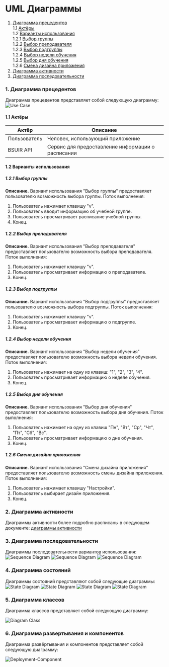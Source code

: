 # UML Диаграммы
1. [Диаграмма прецедентов](#1)<br>
1.1 [Актёры](#1.1)<br>
1.2 [Варианты использования](#1.2)<br>
1.2.1 [Выбор группы](#1.2.1)<br>
1.2.2 [Выбор преподавателя](#1.2.2)<br>
1.2.3 [Выбор подгруппы](#1.2.3)<br>
1.2.4 [Выбор недели обучения](#1.2.4)<br>
1.2.5 [Выбор дня обучения](#1.2.5)<br>
1.2.6 [Смена дизайна приложения](#1.2.6)<br>
2. [Диаграмма активности](#2)
3. [Диаграмма последовательности](#3)

### 1. Диаграмма прецедентов<a name="1"></a>
Диаграмма прецедентов представляет собой следующую диаграмму: 
![Use Case](https://github.com/Luxanovy/TRITPO/blob/master/documentation/UML/Use%20case/use%20case.png)
#### 1.1 Актёры<a name="1.1"></a>
Актёр | Описание
--- | ---
Пользователь|Человек, использующий приложение
BSUIR API|Сервис для предоставление информации о расписании

#### 1.2 Варианты использования<a name="1.2"></a>
##### 1.2.1 Выбор группы<a name="1.2.1"></a>
**Описание.** Вариант использования "Выбор группы" предоставляет пользователю возможность выбора группы.
Поток выполнения:
1. Пользователь нажимает клавишу "v".
2. Пользователь вводит информацию об учебной группе.
3. Пользователь просматривает расписание учебной группы.
4. Конец.

##### 1.2.2 Выбор преподавателя<a name="1.2.2"></a>
**Описание.** Вариант использования "Выбор преподавателя" предоставляет пользователю возможность выбора преподавателя.
Поток выполнения:
1. Пользователь нажимает клавишу "v".
2. Пользователь просматривает информацию о преподавателе.
3. Конец.

##### 1.2.3 Выбор подгруппы<a name="1.2.3"></a>
**Описание.** Вариант использования "Выбор подгруппы" предоставляет пользователю возможность выбора подгруппы.
Поток выполнения:
1. Пользователь нажимает клавишу "v".
2. Пользователь просматривает информацию о подгруппе.
3. Конец.

##### 1.2.4 Выбор недели обучения<a name="1.2.4"></a>
**Описание.** Вариант использования "Выбор недели обучения" предоставляет пользователю возможность выбора недели обучения.
Поток выполнения:
1. Пользователь нажимает на одну из клавиш: "1", "2", "3", "4".
2. Пользователь просматривает информацию о неделе обучения.
3. Конец.

##### 1.2.5 Выбор дня обучения<a name="1.2.5"></a>
**Описание.** Вариант использования "Выбор дня обучения" предоставляет пользователю возможность выбора дня обучения.
Поток выполнения:
1. Пользователь нажимает на одну из клавиш "Пн", "Вт", "Ср", "Чт", "Пт", "Сб", "Вс".
2. Пользователь просматривает информацию о дне обучения.
3. Конец.

##### 1.2.6 Смена дизайна приложения<a name="1.2.6"></a>
**Описание.** Вариант использования "Смена дизайна приложения" предоставляет пользователю возможность смены дизайна приложения.
Поток выполнения:
1. Пользователь нажимает клавишу "Настройки".
2. Пользователь выбирает дизайн приложения.
3. Конец.

### 2. Диаграмма активности<a name="2"></a>
Диаграммы активности более подробно расписаны в следующем документе: [диаграммы активности](https://github.com/Luxanovy/TRITPO/blob/master/documentation/UML/Activity/README.md)

### 3. Диаграмма последовательности<a name="3"></a>
Диаграммы последовательности вариантов использования:
![Sequence Diagram](https://github.com/Luxanovy/TRITPO/blob/master/documentation/UML/Sequence/day.jpg)
![Sequence Diagram](https://github.com/Luxanovy/TRITPO/blob/master/documentation/UML/Sequence/group.jpg)
![Sequence Diagram](https://github.com/Luxanovy/TRITPO/blob/master/documentation/UML/Sequence/subgroup.jpg)

### 4. Диаграмма состояний<a name="4"></a>
Диаграммы состояний представляют собой следующие диаграммы:
![State Diagram](https://github.com/Luxanovy/TRITPO/blob/master/documentation/UML/state/Состояние1.jpg)
![State Diagram](https://github.com/Luxanovy/TRITPO/blob/master/documentation/UML/state/Состояние2.jpg)
![State Diagram](https://github.com/Luxanovy/TRITPO/blob/master/documentation/UML/state/Состояние3.jpg)
![State Diagram](https://github.com/Luxanovy/TRITPO/blob/master/documentation/UML/state/Состояние4.jpg)

### 5. Диаграмма классов<a name="5"></a>
Диаграмма классов представляет собой следующую диаграмму:

![Diagram Class](https://github.com/Luxanovy/TRITPO/blob/master/documentation/UML/class%20diagram/DiagramClass.png)

### 6. Диаграмма развертывания и компонентов<a name="6"></a>
Диаграмма развёртывания и компонентов представляет собой следующую диаграмму:

![Deployment-Component](https://github.com/Luxanovy/TRITPO/blob/master/documentation/UML/deployment-component/Deployment-Component.png)
